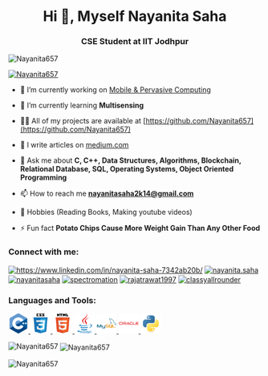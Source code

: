<h1 align="center">Hi 👋, Myself Nayanita Saha</h1>
<h3 align="center">CSE Student at IIT Jodhpur</h3>

<p align="left"> <img src="https://komarev.com/ghpvc/?username=Nayanita657 &label=Profile%20views&color=0e75b6&style=flat" alt="Nayanita657" /> </p>

<p align="left"> <a href="https://github.com/ryo-ma/github-profile-trophy"><img src="https://github-profile-trophy.vercel.app/?username=Nayanita657
" alt="Nayanita657" /></a> </p>

- 🔭 I’m currently working on [Mobile & Pervasive Computing](https://github.com/Nayanita657/MPC-Project)

- 🌱 I’m currently learning **Multisensing**

- 👨‍💻 All of my projects are available at [https://github.com/Nayanita657](https://github.com/Nayanita657)

- 📝 I write articles on [medium.com](https://medium.com/@saha.5/ethical-issue-in-robotic-surgery-da-vinci-robotic-system-6c290480e0ea)

- 💬 Ask me about **C, C++, Data Structures, Algorithms, Blockchain, Relational Database, SQL, Operating Systems, Object Oriented Programming**

- 📫 How to reach me **nayanitasaha2k14@gmail.com**

- 📄 Hobbies (Reading Books, Making youtube videos)

- ⚡ Fun fact **Potato Chips Cause More Weight Gain Than Any Other Food**

<h3 align="left">Connect with me:</h3>
<p align="left">
<a href="https://www.linkedin.com/in/nayanita-saha-7342ab20b/" target="blank"><img align="center" src="https://raw.githubusercontent.com/rahuldkjain/github-profile-readme-generator/master/src/images/icons/Social/linked-in-alt.svg" alt="https://www.linkedin.com/in/nayanita-saha-7342ab20b/" height="30" width="40" /></a>
<a href="https://www.facebook.com/nayanita.saha" target="blank"><img align="center" src="https://raw.githubusercontent.com/rahuldkjain/github-profile-readme-generator/master/src/images/icons/Social/facebook.svg" alt="nayanita.saha" height="30" width="40" /></a>
<a href="https://instagram.com/nayanitasaha" target="blank"><img align="center" src="https://raw.githubusercontent.com/rahuldkjain/github-profile-readme-generator/master/src/images/icons/Social/instagram.svg" alt="nayanitasaha" height="30" width="40" /></a>
<a href="https://www.youtube.com/c/spectromation" target="blank"><img align="center" src="https://raw.githubusercontent.com/rahuldkjain/github-profile-readme-generator/master/src/images/icons/Social/youtube.svg" alt="spectromation" height="30" width="40" /></a>
<a href="https://www.codechef.com/users/rajatrawat1997" target="blank"><img align="center" src="https://cdn.jsdelivr.net/npm/simple-icons@3.1.0/icons/codechef.svg" alt="rajatrawat1997" height="30" width="40" /></a>
<a href="https://auth.geeksforgeeks.org/user/classyallrounder" target="blank"><img align="center" src="https://raw.githubusercontent.com/rahuldkjain/github-profile-readme-generator/master/src/images/icons/Social/geeks-for-geeks.svg" alt="classyallrounder" height="30" width="40" /></a>
</p>

<h3 align="left">Languages and Tools:</h3>
<p align="left"> <a href="https://www.w3schools.com/cpp/" target="_blank" rel="noreferrer"> <img src="https://raw.githubusercontent.com/devicons/devicon/master/icons/cplusplus/cplusplus-original.svg" alt="cplusplus" width="40" height="40"/> </a> <a href="https://www.w3schools.com/css/" target="_blank" rel="noreferrer"> <img src="https://raw.githubusercontent.com/devicons/devicon/master/icons/css3/css3-original-wordmark.svg" alt="css3" width="40" height="40"/> </a> <a href="https://www.w3.org/html/" target="_blank" rel="noreferrer"> <img src="https://raw.githubusercontent.com/devicons/devicon/master/icons/html5/html5-original-wordmark.svg" alt="html5" width="40" height="40"/> </a> <a href="https://www.java.com" target="_blank" rel="noreferrer"> <img src="https://raw.githubusercontent.com/devicons/devicon/master/icons/java/java-original.svg" alt="java" width="40" height="40"/> </a> <a href="https://www.mysql.com/" target="_blank" rel="noreferrer"> <img src="https://raw.githubusercontent.com/devicons/devicon/master/icons/mysql/mysql-original-wordmark.svg" alt="mysql" width="40" height="40"/> </a> <a href="https://www.oracle.com/" target="_blank" rel="noreferrer"> <img src="https://raw.githubusercontent.com/devicons/devicon/master/icons/oracle/oracle-original.svg" alt="oracle" width="40" height="40"/> </a> <a href="https://www.python.org" target="_blank" rel="noreferrer"> <img src="https://raw.githubusercontent.com/devicons/devicon/master/icons/python/python-original.svg" alt="python" width="40" height="40"/> </a> </p>

<p><img align="left" src="https://github-readme-stats.vercel.app/api/top-langs?username=Nayanita657&show_icons=true&locale=en&layout=compact" alt="Nayanita657" /></p>

<p>&nbsp;<img align="center" src="https://github-readme-stats.vercel.app/api?username=Nayanita657&show_icons=true&locale=en" alt="Nayanita657" /></p>

<p><img align="center" src="https://github-readme-streak-stats.herokuapp.com/?user=Nayanita657&" alt="Nayanita657" /></p>
